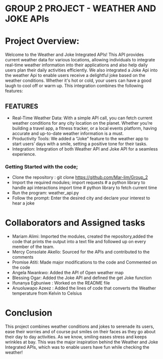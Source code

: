 # GROUP 2 PROJECT - WEATHER AND JOKE APIs
# Project Overview:
Welcome to the Weather and Joke Integrated APIs! This API provides current weather data for various locations, allowing individuals to integrate real-time weather information into their applications and also help daily users plan their daily activities efficiently. We also integrated a Joke Api into the weather Api to enable users receive a delightful joke based on the weather conditions. Whether it's hot or cold, your users can have a good laugh to cool off or warm up.
This integration combines the following features:
## FEATURES
*	Real-Time Weather Data: With a simple API call, you can fetch current weather conditions for any city location on the planet. Whether you’re building a travel app, a fitness tracker, or a local events platform, having accurate and up-to-date weather information is a must.
*	Productivity Tools: We added a “Joke” feature to the weather app to start users’ days with a smile, setting a positive tone for their tasks.
*	Integration: Integration of both Weather API and Joke API for a seamless experience.
### Getting Started with the code;
*	Clone the repository : git clone https://github.com/Mar-lim/Group_2
*	Import the required modules;
import requests # a python library to handle api interactions
import time # python library to fetch current time
*	Run the program: weather_api.py
*	Follow the prompt: Enter the desired city and declare your interest to hear a joke

# Collaborators and Assigned tasks
- Mariam Alimi: Imported the modules, created the repository,added the code that prints the output into a text file and followed up on every member of the team.
- Mercy Consolate Akello: Sourced for the APIs and contributed to the comments
- Promise Atiti: Made major modifications to the code and Commented on the code
- Angela Nwankwo: Added the API of Open weather map
- Blessing Ogar: Added the Joke API and defined the get Joke function
- Ifunanya Egbuniwe : Worked on the README file
- Anuoluwapo Azeez : Added the lines of code that converts the Weather temperature from Kelvin to Celsius

# Conclusion
This project combines weather conditions and jokes to serenade its users, ease their worries and of course put smiles on their faces as they go about their day to day activities. As we know, smiling eases stress and keeps wrinkles at bay. This was the major inspiration behind the Weather and Joke Integrated APIs, which was to enable users have fun while checking the weather!

